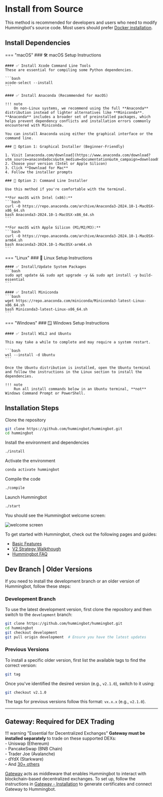 # Install from Source

This method is recommended for developers and users who need to modify Hummingbot's source code. Most users should prefer [Docker installation](docker.md).


## Install Dependencies

=== "macOS"
    ### 🛠️ macOS Setup Instructions

    #### ✅ Install Xcode Command Line Tools  
    These are essential for compiling some Python dependencies.

    ```bash
    xcode-select --install
    ```

    #### ✅ Install Anaconda (Recommended for macOS)

    !!! note
        On non-Linux systems, we recommend using the full **Anaconda** distribution instead of lighter alternatives like **Miniconda**. **Anaconda** includes a broader set of preinstalled packages, which helps prevent dependency conflicts and installation errors commonly encountered with Miniconda.
    
    You can install Anaconda using either the graphical interface or the command line.

    ### 🔹 Option 1: Graphical Installer (Beginner-Friendly)

    1. Visit [anaconda.com/download](https://www.anaconda.com/download?utm_source=anacondadocs&utm_medium=documentation&utm_campaign=download&utm_content=installmacgraphical)
    2. Choose your version (Intel or Apple Silicon)
    3. Click **Download for Mac**
    4. Follow the installer prompts

    ### 🔹 Option 2: Command Line Installer

    Use this method if you're comfortable with the terminal.

    **For macOS with Intel (x86):**
    ```bash
    curl -O https://repo.anaconda.com/archive/Anaconda3-2024.10-1-MacOSX-x86_64.sh
    bash Anaconda3-2024.10-1-MacOSX-x86_64.sh
    ```

    **For macOS with Apple Silicon (M1/M2/M3):**
    ```bash
    curl -O https://repo.anaconda.com/archive/Anaconda3-2024.10-1-MacOSX-arm64.sh
    bash Anaconda3-2024.10-1-MacOSX-arm64.sh
    ```

=== "Linux"
    ### 🐧 Linux Setup Instructions

    #### ✅ Install/Update System Packages
    ```bash
    sudo apt update && sudo apt upgrade -y && sudo apt install -y build-essential
    ```

    #### ✅ Install Miniconda
    ```bash
    wget https://repo.anaconda.com/miniconda/Miniconda3-latest-Linux-x86_64.sh
    bash Miniconda3-latest-Linux-x86_64.sh
    ```

=== "Windows"
    ### 🪟 Windows Setup Instructions

    #### ✅ Install WSL2 and Ubuntu

    This may take a while to complete and may require a system restart.

    ```bash
    wsl --install -d Ubuntu
    ```

    Once the Ubuntu distribution is installed, open the Ubuntu terminal and follow the instructions in the Linux section to install the dependencies. 

    !!! note
        Run all install commands below in an Ubuntu terminal, **not** Windows Command Prompt or PowerShell.



## Installation Steps 

Clone the repository
```bash
git clone https://github.com/hummingbot/hummingbot.git
cd hummingbot
```

Install the environment and dependencies
```bash
./install
```

Activate the environment
```bash
conda activate hummingbot
```

Compile the code
```bash
./compile
```

Launch Hummingbot
```bash
./start
```

You should see the Hummingbot welcome screen:

![welcome screen](/assets/img/welcome.png)

To get started with Hummingbot, check out the following pages and guides:

* [Basic Features](/client/)
* [V2 Strategy Walkthough](/v2-strategies/walkthrough/)
* [Hummingbot FAQ](/faq/)


## Dev Branch | Older Versions

If you need to install the development branch or an older version of Hummingbot, follow these steps:

### **Development Branch**
To use the latest development version, first clone the repository and then switch to the `development` branch:

```bash
git clone https://github.com/hummingbot/hummingbot.git
cd hummingbot
git checkout development
git pull origin development  # Ensure you have the latest updates
```

### **Previous Versions**
To install a specific older version, first list the available tags to find the correct version:

```bash
git tag
```

Once you've identified the desired version (e.g., `v2.1.0`), switch to it using:

```bash
git checkout v2.1.0
```

The tags for previous versions follow this format: `vx.x.x` (e.g., `v2.1.0`).

---

## Gateway: Required for DEX Trading

!!! warning "Essential for Decentralized Exchanges"
    **Gateway must be installed separately** to trade on these supported DEXs:  
    - Uniswap (Ethereum)  
    - PancakeSwap (BNB Chain)  
    - Trader Joe (Avalanche)  
    - dYdX (Starkware)  
    - And [30+ others](/gateway/exchanges)  

[Gateway](/gateway) acts as middleware that enables Hummingbot to interact with blockchain-based decentralized exchanges. To set up, follow the instructions in [Gateway - Installation](/gateway/installation) to generate certificates and connect Gateway to Hummingbot.




